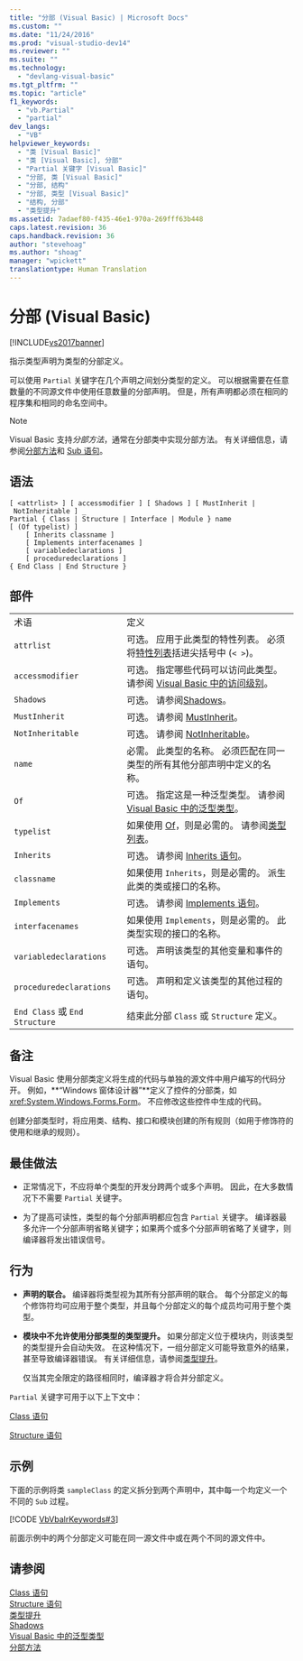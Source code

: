 ```yaml
---
title: "分部 (Visual Basic) | Microsoft Docs"
ms.custom: ""
ms.date: "11/24/2016"
ms.prod: "visual-studio-dev14"
ms.reviewer: ""
ms.suite: ""
ms.technology: 
  - "devlang-visual-basic"
ms.tgt_pltfrm: ""
ms.topic: "article"
f1_keywords: 
  - "vb.Partial"
  - "partial"
dev_langs: 
  - "VB"
helpviewer_keywords: 
  - "类 [Visual Basic]"
  - "类 [Visual Basic], 分部"
  - "Partial 关键字 [Visual Basic]"
  - "分部, 类 [Visual Basic]"
  - "分部, 结构"
  - "分部, 类型 [Visual Basic]"
  - "结构, 分部"
  - "类型提升"
ms.assetid: 7adaef80-f435-46e1-970a-269fff63b448
caps.latest.revision: 36
caps.handback.revision: 36
author: "stevehoag"
ms.author: "shoag"
manager: "wpickett"
translationtype: Human Translation
---
```

# 分部 (Visual Basic)
[!INCLUDE[vs2017banner](../../../csharp/includes/vs2017banner.md)]

指示类型声明为类型的分部定义。  
  
 可以使用 `Partial` 关键字在几个声明之间划分类型的定义。  可以根据需要在任意数量的不同源文件中使用任意数量的分部声明。  但是，所有声明都必须在相同的程序集和相同的命名空间中。  
  
> [!NOTE]
>  Visual Basic 支持*分部方法*，通常在分部类中实现分部方法。  有关详细信息，请参阅[分部方法](../../../visual-basic/programming-guide/language-features/procedures/partial-methods.md)和 [Sub 语句](../../../visual-basic/language-reference/statements/sub-statement.md)。  
  
## 语法  
  
```  
[ <attrlist> ] [ accessmodifier ] [ Shadows ] [ MustInherit | NotInheritable ] _  
Partial { Class | Structure | Interface | Module } name [ (Of typelist) ]  
    [ Inherits classname ]  
    [ Implements interfacenames ]  
    [ variabledeclarations ]  
    [ proceduredeclarations ]  
{ End Class | End Structure }  
```  
  
## 部件  
  
|||  
|-|-|  
|术语|定义|  
|`attrlist`|可选。  应用于此类型的特性列表。  必须将[特性列表](../../../visual-basic/language-reference/statements/attribute-list.md)括进尖括号中 \(`< >`\)。|  
|`accessmodifier`|可选。  指定哪些代码可以访问此类型。  请参阅 [Visual Basic 中的访问级别](../../../visual-basic/programming-guide/language-features/declared-elements/access-levels.md)。|  
|`Shadows`|可选。  请参阅[Shadows](../../../visual-basic/language-reference/modifiers/shadows.md)。|  
|`MustInherit`|可选。  请参阅 [MustInherit](../../../visual-basic/language-reference/modifiers/mustinherit.md)。|  
|`NotInheritable`|可选。  请参阅 [NotInheritable](../../../visual-basic/language-reference/modifiers/notinheritable.md)。|  
|`name`|必需。  此类型的名称。  必须匹配在同一类型的所有其他分部声明中定义的名称。|  
|`Of`|可选。  指定这是一种泛型类型。  请参阅 [Visual Basic 中的泛型类型](../../../visual-basic/programming-guide/language-features/data-types/generic-types.md)。|  
|`typelist`|如果使用 [Of](../../../visual-basic/language-reference/statements/of-clause.md)，则是必需的。  请参阅[类型列表](../../../visual-basic/language-reference/statements/type-list.md)。|  
|`Inherits`|可选。  请参阅 [Inherits 语句](../../../visual-basic/language-reference/statements/inherits-statement.md)。|  
|`classname`|如果使用 `Inherits`，则是必需的。  派生此类的类或接口的名称。|  
|`Implements`|可选。  请参阅 [Implements 语句](../../../visual-basic/language-reference/statements/implements-statement.md)。|  
|`interfacenames`|如果使用 `Implements`，则是必需的。  此类型实现的接口的名称。|  
|`variabledeclarations`|可选。  声明该类型的其他变量和事件的语句。|  
|`proceduredeclarations`|可选。  声明和定义该类型的其他过程的语句。|  
|`End Class` 或 `End Structure`|结束此分部 `Class` 或 `Structure` 定义。|  
  
## 备注  
 Visual Basic 使用分部类定义将生成的代码与单独的源文件中用户编写的代码分开。  例如，**“Windows 窗体设计器”**定义了控件的分部类，如 <xref:System.Windows.Forms.Form>。  不应修改这些控件中生成的代码。  
  
 创建分部类型时，将应用类、结构、接口和模块创建的所有规则（如用于修饰符的使用和继承的规则）。  
  
## 最佳做法  
  
-   正常情况下，不应将单个类型的开发分跨两个或多个声明。  因此，在大多数情况下不需要 `Partial` 关键字。  
  
-   为了提高可读性，类型的每个分部声明都应包含 `Partial` 关键字。  编译器最多允许一个分部声明省略关键字；如果两个或多个分部声明省略了关键字，则编译器将发出错误信号。  
  
## 行为  
  
-   **声明的联合。** 编译器将类型视为其所有分部声明的联合。  每个分部定义的每个修饰符均可应用于整个类型，并且每个分部定义的每个成员均可用于整个类型。  
  
-   **模块中不允许使用分部类型的类型提升。** 如果分部定义位于模块内，则该类型的类型提升会自动失效。  在这种情况下，一组分部定义可能导致意外的结果，甚至导致编译器错误。  有关详细信息，请参阅[类型提升](../../../visual-basic/programming-guide/language-features/declared-elements/type-promotion.md)。  
  
     仅当其完全限定的路径相同时，编译器才将合并分部定义。  
  
 `Partial` 关键字可用于以下上下文中：  
  
 [Class 语句](../../../visual-basic/language-reference/statements/class-statement.md)  
  
 [Structure 语句](../../../visual-basic/language-reference/statements/structure-statement.md)  
  
## 示例  
 下面的示例将类 `sampleClass` 的定义拆分到两个声明中，其中每一个均定义一个不同的 `Sub` 过程。  
  
 [!CODE [VbVbalrKeywords#3](../CodeSnippet/VS_Snippets_VBCSharp/VbVbalrKeywords#3)]  
  
 前面示例中的两个分部定义可能在同一源文件中或在两个不同的源文件中。  
  
## 请参阅  
 [Class 语句](../../../visual-basic/language-reference/statements/class-statement.md)   
 [Structure 语句](../../../visual-basic/language-reference/statements/structure-statement.md)   
 [类型提升](../../../visual-basic/programming-guide/language-features/declared-elements/type-promotion.md)   
 [Shadows](../../../visual-basic/language-reference/modifiers/shadows.md)   
 [Visual Basic 中的泛型类型](../../../visual-basic/programming-guide/language-features/data-types/generic-types.md)   
 [分部方法](../../../visual-basic/programming-guide/language-features/procedures/partial-methods.md)